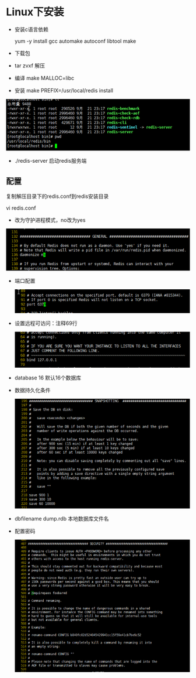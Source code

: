 

# Linux下安装

- 安装c语言依赖

  yum -y install gcc automake autoconf libtool make

- 下载包

- tar zvxf 解压
- 编译   make MALLOC=libc
- 安装  make PREFIX=/usr/local/redis install

![1569055749206](.\pic\1569055749206.png)

- ./redis-server  启动redis服务端

## 配置

复制解压目录下的redis.conf到redis安装目录

vi redis.conf

- 改为守护进程模式，no改为yes

![1569056309958](.\pic\1569056309958.png)

- 端口配置

  ![1569056429989](.\pic\1569056429989.png)

- 设置远程可访问：注释69行

  ![1569056568118](.\pic\1569056568118.png)

- database 16  默认16个数据库

- 数据持久化条件

  ![1569056788792](.\pic\1569056788792.png)

- dbfilename dump.rdb 本地数据库文件名

- 配置密码 

  ![1569057386443](.\pic\1569057386443.png)